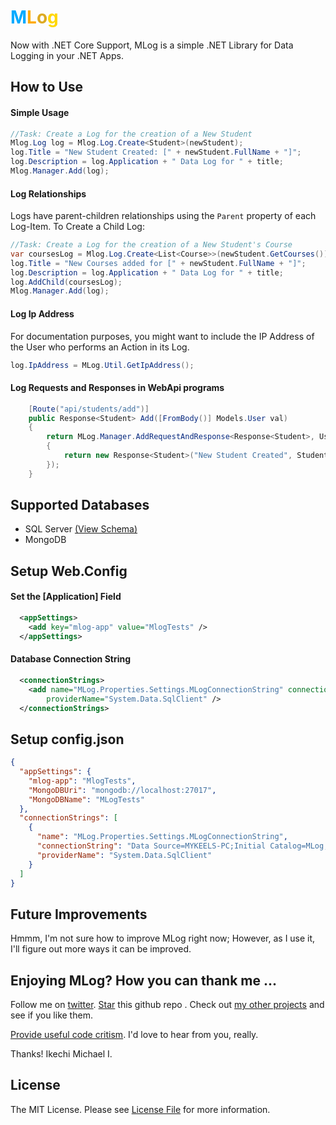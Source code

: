 # <span style="color:#00AAFF">M</span><span style="color:#FFAA00">L</span><span style="color:#DDAA22">o</span><span style="color:gold">g</span> 


Now with .NET Core Support, MLog is a simple .NET Library for Data Logging in your .NET Apps.

## How to Use

#### Simple Usage

```csharp
//Task: Create a Log for the creation of a New Student
Mlog.Log log = Mlog.Log.Create<Student>(newStudent);
log.Title = "New Student Created: [" + newStudent.FullName + "]";
log.Description = log.Application + " Data Log for " + title;
Mlog.Manager.Add(log);
```

#### Log Relationships

Logs have parent-children relationships using the `Parent` property of each Log-Item. To Create a Child Log:

```csharp
//Task: Create a Log for the creation of a New Student's Course
var coursesLog = Mlog.Log.Create<List<Course>>(newStudent.GetCourses());
log.Title = "New Courses added for [" + newStudent.FullName + "]";
log.Description = log.Application + " Data Log for " + title;
log.AddChild(coursesLog);
Mlog.Manager.Add(log);
```

#### Log Ip Address

For documentation purposes, you might want to include the IP Address of the User who performs an Action in its Log.

```csharp
log.IpAddress = MLog.Util.GetIpAddress();
```

#### Log Requests and Responses in WebApi programs

```csharp
    [Route("api/students/add")]
    public Response<Student> Add([FromBody()] Models.User val)
    {
        return MLog.Manager.AddRequestAndResponse<Response<Student>, User>("api-student-add", val, (Student values) =>
        {
            return new Response<Student>("New Student Created", Student.Add(values), true);
        });
    }
```

## Supported Databases

- SQL Server [(View Schema)](MLog.Data)
- MongoDB

## Setup Web.Config

#### Set the [Application] Field

```xml
  <appSettings>
    <add key="mlog-app" value="MlogTests" />
  </appSettings>
```

#### Database Connection String

```xml
  <connectionStrings>
    <add name="MLog.Properties.Settings.MLogConnectionString" connectionString="Data Source=MYKEELS-PC;Initial Catalog=MLog;User ID=[your db username];Password=[your password]"
        providerName="System.Data.SqlClient" />
  </connectionStrings>
```

## Setup config.json

```json
{
  "appSettings": {
    "mlog-app": "MlogTests",
    "MongoDBUri": "mongodb://localhost:27017",
    "MongoDBName": "MLogTests"
  },
  "connectionStrings": [
    {
      "name": "MLog.Properties.Settings.MLogConnectionString",
      "connectionString": "Data Source=MYKEELS-PC;Initial Catalog=MLog;User ID=mykeels",
      "providerName": "System.Data.SqlClient"
    }
  ]
}
```

## Future Improvements

Hmmm, I'm not sure how to improve MLog right now; However, as I use it, I'll figure out more ways it can be improved.

## Enjoying MLog? How you can thank me ...

Follow me on [twitter](https://twitter.com/mykeels). <!-- Place this tag where you want the button to render. -->
<a class="github-button" href="https://github.com/mykeels/MLog" data-icon="octicon-star" data-style="mega" data-count-href="/mykeels/MLog/stargazers" data-count-api="/repos/mykeels/MLog#stargazers_count" data-count-aria-label="# stargazers on GitHub" aria-label="Star mykeels/MLog on GitHub">Star</a> this github repo . Check out [my other projects](https://github.com/mykeels?tab=repositories) and see if you like them.

[Provide useful code critism](https://github.com/mykeels/MLog/issues). I'd love to hear from you, really.

Thanks! Ikechi Michael I.

## License

The MIT License. Please see [License File](LICENSE) for more information.